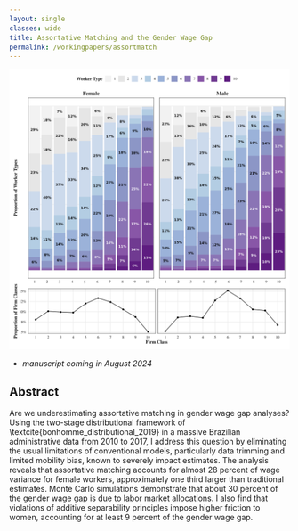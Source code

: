 ```yaml
---
layout: single
classes: wide
title: Assortative Matching and the Gender Wage Gap
permalink: /workingpapers/assortmatch
---
```

<img src="/assets/images/fig_typeclass_proportion_10.png" width="640" />

- *manuscript coming in August 2024*

## Abstract
Are we underestimating assortative matching in gender wage gap analyses? Using the two-stage distributional framework of \textcite{bonhomme_distributional_2019} in a massive Brazilian administrative data from 2010 to 2017, I address this question by eliminating the usual limitations of conventional models, particularly data trimming and limited mobility bias, known to severely impact estimates. The analysis reveals that assortative matching accounts for almost 28 percent of wage variance for female workers, approximately one third larger than traditional estimates. Monte Carlo simulations demonstrate that about 30 percent of the gender wage gap is due to labor market allocations. I also find that violations of additive separability principles impose higher friction to women, accounting for at least 9 percent of the gender wage gap.
